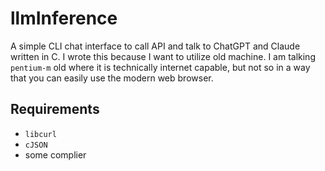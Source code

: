 # llmInference
A simple CLI chat interface to call API and talk to ChatGPT and Claude written in C. I wrote this because I want to utilize old machine. I am talking `pentium-m` old where it is technically internet capable, but not so in a way that you can easily use the modern web browser. 

## Requirements
* `libcurl`
* `cJSON`
* some complier

